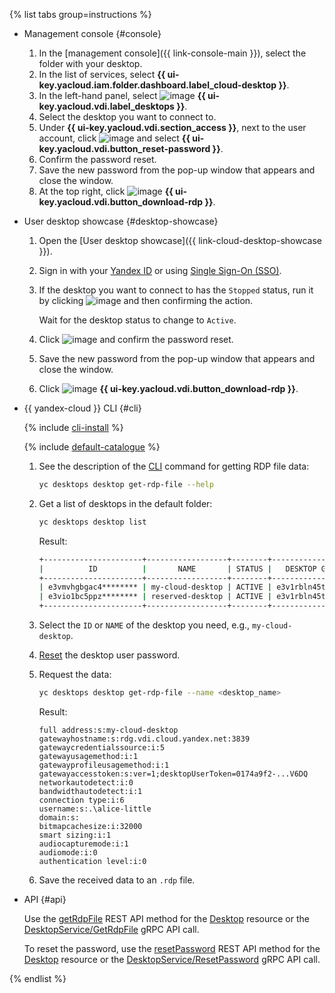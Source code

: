{% list tabs group=instructions %}

- Management console {#console}

  1. In the [management console]({{ link-console-main }}), select the folder with your desktop.
  1. In the list of services, select **{{ ui-key.yacloud.iam.folder.dashboard.label_cloud-desktop }}**.
  1. In the left-hand panel, select ![image](../../_assets/console-icons/display.svg) **{{ ui-key.yacloud.vdi.label_desktops }}**.
  1. Select the desktop you want to connect to.
  1. Under **{{ ui-key.yacloud.vdi.section_access }}**, next to the user account, click ![image](../../_assets/console-icons/ellipsis.svg) and select **{{ ui-key.yacloud.vdi.button_reset-password }}**.
  1. Confirm the password reset.
  1. Save the new password from the pop-up window that appears and close the window.
  1. At the top right, click ![image](../../_assets/console-icons/arrow-down-to-line.svg) **{{ ui-key.yacloud.vdi.button_download-rdp }}**.

- User desktop showcase {#desktop-showcase}

  1. Open the [User desktop showcase]({{ link-cloud-desktop-showcase }}).
  1. Sign in with your [Yandex ID](https://yandex.com/support/id/index.html) or using [Single Sign-On (SSO)](../../organization/concepts/add-federation.md).
  1. If the desktop you want to connect to has the `Stopped` status, run it by clicking ![image](../../_assets/console-icons/play.svg) and then confirming the action.

      Wait for the desktop status to change to `Active`.
  1. Click ![image](../../_assets/console-icons/lock-open.svg) and confirm the password reset.
  1. Save the new password from the pop-up window that appears and close the window.
  1. Click ![image](../../_assets/console-icons/arrow-down-to-line.svg) **{{ ui-key.yacloud.vdi.button_download-rdp }}**.

- {{ yandex-cloud }} CLI {#cli}

  {% include [cli-install](../cli-install.md) %}

  {% include [default-catalogue](../default-catalogue.md) %}

  1. See the description of the [CLI](../../cli/index.yaml) command for getting RDP file data:

      ```bash
      yc desktops desktop get-rdp-file --help
      ```

  1. Get a list of desktops in the default folder:

      ```bash
      yc desktops desktop list
      ```

      Result:

      ```bash
      +----------------------+------------------+--------+----------------------+---------------------+
      |          ID          |       NAME       | STATUS |   DESKTOP GROUP ID   |   CREATED (UTC-0)   |
      +----------------------+------------------+--------+----------------------+---------------------+
      | e3vmvhgbgac4******** | my-cloud-desktop | ACTIVE | e3v1rbln45tl******** | 2024-10-09 22:42:28 |
      | e3vio1bc5ppz******** | reserved-desktop | ACTIVE | e3v1rbln45tl******** | 2024-10-09 21:35:17 |
      +----------------------+------------------+--------+----------------------+---------------------+
      ```

  1. Select the `ID` or `NAME` of the desktop you need, e.g., `my-cloud-desktop`.
  1. [Reset](../../cloud-desktop/operations/desktops/password-reset.md) the desktop user password.


  1. Request the data:

      ```bash
      yc desktops desktop get-rdp-file --name <desktop_name>
      ```

      Result:

      ```text
      full address:s:my-cloud-desktop
      gatewayhostname:s:rdg.vdi.cloud.yandex.net:3839
      gatewaycredentialssource:i:5
      gatewayusagemethod:i:1
      gatewayprofileusagemethod:i:1
      gatewayaccesstoken:s:ver=1;desktopUserToken=0174a9f2-...V6DQ
      networkautodetect:i:0
      bandwidthautodetect:i:1
      connection type:i:6
      username:s:.\alice-little
      domain:s:
      bitmapcachesize:i:32000
      smart sizing:i:1
      audiocapturemode:i:1
      audiomode:i:0
      authentication level:i:0
      ```

  1. Save the received data to an `.rdp` file.

- API {#api}

  Use the [getRdpFile](../../cloud-desktop/api-ref/Desktop/getRdpFile.md) REST API method for the [Desktop](../../cloud-desktop/api-ref/Desktop/index.md) resource or the [DesktopService/GetRdpFile](../../cloud-desktop/api-ref/grpc/Desktop/getRdpFile.md) gRPC API call.

  To reset the password, use the [resetPassword](../../cloud-desktop/api-ref/Desktop/resetPassword.md) REST API method for the [Desktop](../../cloud-desktop/api-ref/Desktop/index.md) resource or the [DesktopService/ResetPassword](../../cloud-desktop/api-ref/grpc/Desktop/resetPassword.md) gRPC API call.

{% endlist %}
